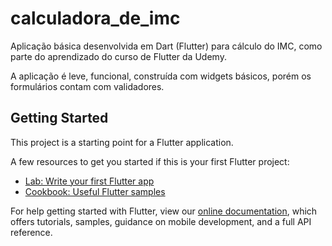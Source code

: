 # calculadora_de_imc

Aplicação básica desenvolvida em Dart (Flutter) para cálculo do IMC, como parte do aprendizado do curso de Flutter da Udemy.

A aplicação é leve, funcional, construída com widgets básicos, porém os formulários contam com validadores.

## Getting Started

This project is a starting point for a Flutter application.

A few resources to get you started if this is your first Flutter project:

- [Lab: Write your first Flutter app](https://flutter.dev/docs/get-started/codelab)
- [Cookbook: Useful Flutter samples](https://flutter.dev/docs/cookbook)

For help getting started with Flutter, view our
[online documentation](https://flutter.dev/docs), which offers tutorials,
samples, guidance on mobile development, and a full API reference.



